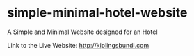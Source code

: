 # simple-minimal-hotel-website
A Simple and Minimal Website designed for an Hotel

Link to the Live Website: http://kiplingsbundi.com


